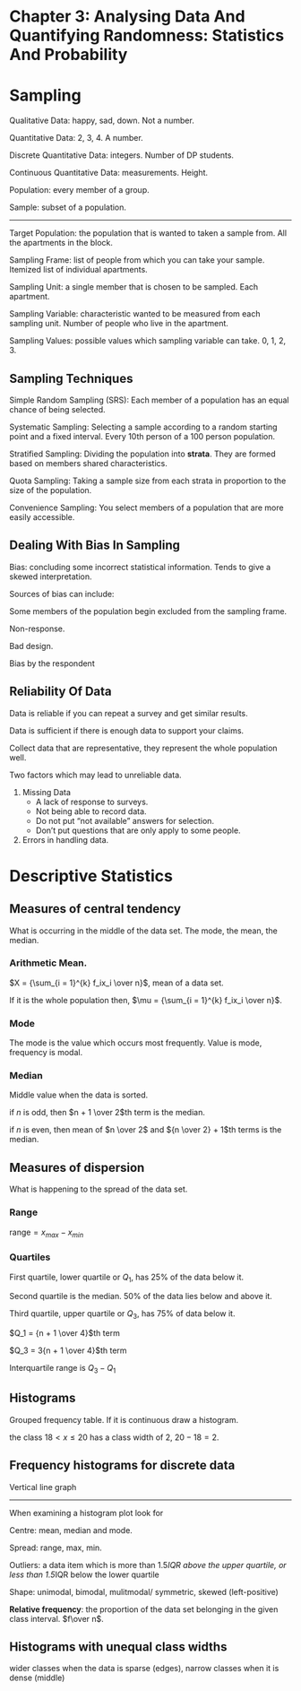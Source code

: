 # Chapter 3: Analysing Data And Quantifying Randomness: Statistics And Probability

# Sampling

Qualitative Data: happy, sad, down. Not a number.

Quantitative Data: 2, 3, 4. A number.

Discrete Quantitative Data: integers. Number of DP students.

Continuous Quantitative Data: measurements. Height.

Population: every member of a group.

Sample: subset of a population.

---

Target Population: the population that is wanted to taken a sample from. All the apartments in the block.

Sampling Frame: list of people from which you can take your sample. Itemized list of individual apartments.

Sampling Unit: a single member that is chosen to be sampled. Each apartment.

Sampling Variable: characteristic wanted to be measured from each sampling unit. Number of people who live in the apartment.

Sampling Values: possible values which sampling variable can take. 0, 1, 2, 3.

## Sampling Techniques

Simple Random Sampling (SRS): Each member of a population has an equal chance of being selected. 

Systematic Sampling: Selecting a sample according to a random starting point and a fixed interval. Every 10th person of a 100 person population.

Stratified Sampling: Dividing the population into ****strata****. They are formed based on members shared characteristics.

Quota Sampling: Taking a sample size from each strata in proportion to the size of the population.

Convenience Sampling: You select members of a population that are more easily accessible.

## Dealing With Bias In Sampling

Bias: concluding some incorrect statistical information. Tends to give a skewed interpretation.

Sources of bias can include:

Some members of the population begin excluded from the sampling frame.

Non-response.

Bad design.

Bias by the respondent

## Reliability Of Data

Data is reliable if you can repeat a survey and get similar results.

Data is sufficient if there is enough data to support your claims.

Collect data that are representative, they represent the whole population well.

Two factors which may lead to unreliable data.

1. Missing Data
    - A lack of response to surveys.
    - Not being able to record data.
    - Do not put “not available” answers for selection.
    - Don’t put questions that are only apply to some people.
2. Errors in handling data.

# Descriptive Statistics

## Measures of central tendency

What is occurring in the middle of the data set. The mode, the mean, the median.

### Arithmetic Mean.

$X = {\sum_{i = 1}^{k} f_ix_i \over n}$, mean of a data set.

If it is the whole population then, $\mu = {\sum_{i = 1}^{k} f_ix_i \over n}$.

### Mode

The mode is the value which occurs most frequently. Value is mode, frequency is modal.

### Median

Middle value when the data is sorted.

if $n$  is odd, then $n + 1 \over 2$th term is the median.

if $n$ is even, then mean of $n \over 2$ and ${n \over 2} + 1$th terms is the median.

## Measures of dispersion

What is happening to the spread of the data set.

### Range

$\text{range} = x_{max} - x_{min}$

### Quartiles

First quartile, lower quartile or $Q_1$, has 25% of the data below it.

Second quartile is the median. 50% of the data lies below and above it.

Third quartile, upper quartile or $Q_3$, has 75% of data below it.

$Q_1 = {n + 1 \over 4}$th term

$Q_3 = 3{n + 1 \over 4}$th term

Interquartile range is $Q_3 - Q_1$

## Histograms

Grouped frequency table. If it is continuous draw a histogram.

the class $18 < x \leq 20$ has a class width of 2, $20-18=2$.

## Frequency histograms for discrete data

Vertical line graph

---

When examining a histogram plot look for

Centre: mean, median and mode.

Spread: range, max, min.

Outliers: a data item which is more than 1.5*IQR above the upper quartile, or less than 1.5*IQR below the lower quartile

Shape: unimodal, bimodal, mulitmodal/ symmetric, skewed (left-positive)

******Relative frequency******: the proportion of the data set belonging in the given class interval. $f\over n$.

## Histograms with unequal class widths

wider classes when the data is sparse (edges), narrow classes when it is dense (middle)